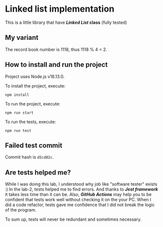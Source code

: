 
# Linked list implementation

This is a little library that have ***Linked List* class** (fully tested)  

## My variant

The record book number is 1118, thus 1118 % 4 = 2.

## How to install and run the project

Project uses Node.js v18.13.0.

To install the project, execute:
```
npm install
```
To run the project, execute:
```
npm run start
```
To run the tests, execute:
```
npm run test
```

## Failed test commit

Commit hash is `d5cd02c`.

## Are tests helped me?  
While I was doing this lab, I understood why job like "software tester" exists :) 
In the lab-2, tests helped me to find errors. And thanks to ***Jest framework*** it takes less time than it can be.
Also, ***GitHub Actions*** may help you to be confident that tests work well without checking it on the your PC.
When I did a code refactor, tests gave me confidence that I did not break the logic of the program.
  
To sum up, tests will never be redundant and sometimes necessary.